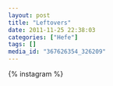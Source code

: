 ```yaml
---
layout: post
title: "Leftovers"
date: 2011-11-25 22:38:03
categories: ["Hefe"]
tags: []
media_id: "367626354_326209"
---
```


{% instagram %}
